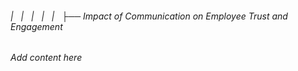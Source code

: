 ###### |   |   |   |   |   ├── Impact of Communication on Employee Trust and Engagement

*Add content here*
